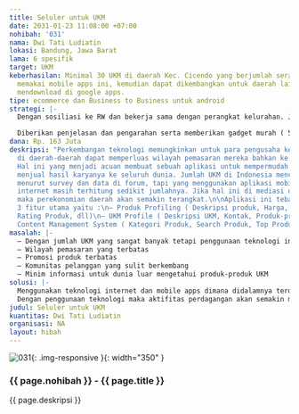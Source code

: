 ```yaml
---
title: Seluler untuk UKM
date: 2031-01-23 11:08:00 +07:00
nohibah: '031'
nama: Dwi Tati Ludiatin
lokasi: Bandung, Jawa Barat
lama: 6 spesifik
target: UKM
keberhasilan: Minimal 30 UKM di daerah Kec. Cicendo yang berjumlah seratusan dapat
  memakai mobile apps ini, kemudian dapat dikembangkan untuk daerah lain dengan hanya
  mendownload di google apps.
tipe: ecommerce dan Business to Business untuk android
strategi: |-
  Dengan sosiliasi ke RW dan bekerja sama dengan perangkat kelurahan. Juga akan dipromosikan melalui viral marketing, sosial media dan forum-forum

  Diberikan penjelasan dan pengarahan serta memberikan gadget murah ( 500 ribu ) untuk para UKM yang terpilih. Kemudian juga memberikan materi berupa video manual, video penggunaan dan manual.
dana: Rp. 163 Juta
deskripsi: "Perkembangan teknologi memungkinkan untuk para pengusaha kecil dan menengah
  di daerah-daerah dapat memperluas wilayah pemasaran mereka bahkan ke seluruh dunia.
  Hal ini yang menjadi acuan membuat sebuah aplikasi untuk mempermudah para UKM untuk
  menjual hasil karyanya ke seluruh dunia. Jumlah UKM di Indonesia mencapai ribuan
  menurut survey dan data di forum, tapi yang menggunakan aplikasi mobile dan penggunaan
  internet masih terhitung sedikit jumlahnya. Jika hal ini di mediasi oleh teknologi,
  maka perekonomian daerah akan semakin terangkat.\n\nAplikasi ini tebagi menjadi
  3 fitur utama yaitu :\n– Produk Profiling ( Deskripsi produk, Harga, Gambar/Video,
  Rating Produk, dll)\n– UKM Profile ( Deskripsi UKM, Kontak, Produk-produk, dll )\n–
  Content Management System ( Kategori Produk, Search Produk, Top Produk, dll "
masalah: |-
  – Dengan jumlah UKM yang sangat banyak tetapi penggunaan teknologi internet dan mobile apps sangat minim.
  – Wilayah pemasaran yang terbatas
  – Promosi produk terbatas
  – Komunitas pelanggan yang sulit berkembang
  – Minim informasi untuk dunia luar mengetahui produk-produk UKM
solusi: |-
  Menggunakan teknologi internet dan mobile apps dimana didalamnya terdapat fitur-fitur viral marketing, promosi di sosial media, penggunaan materi-materi multimedia seperti video dan gambar-gambar bergerak memudahkan masyarakat melihat secara langsung produknya, upload produk-produk dan input deskripsi yang mudah.
  Dengan penggunaan teknologi maka aktifitas perdagangan akan semakin mudah, efektif dan efisien dimana jangkauan wilayah marketing akan lebih luas lagi.
judul: Seluler untuk UKM
kuantitas: Dwi Tati Ludiatin
organisasi: NA
layout: hibah
---
```


![031](/static/img/hibahcms/031.png){: .img-responsive }{: width="350" }

### {{ page.nohibah }} - {{ page.title }}

{{ page.deskripsi }}
